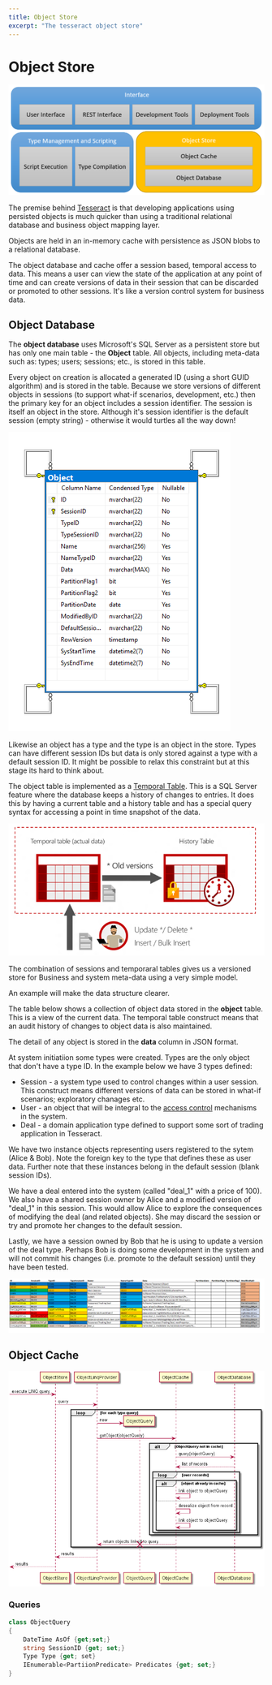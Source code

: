 ```yaml
---
title: Object Store
excerpt: "The tesseract object store"
---
```

# Object Store

![Object Store](../images/ObjectStore.png)

The premise behind [Tesseract](../index.md) is that developing applications using persisted objects is much quicker than using a traditional relational database and business object mapping layer.

Objects are held in an in-memory cache with persistence as JSON blobs to a relational database.

The object database and cache offer a session based, temporal access to data. This means a user can view the state of the application at any point of time and can create versions of data in their session that can be discarded or promoted to other sessions. It's like a version control system for business data.

## Object Database

The **object database** uses Microsoft's SQL Server as a persistent store but has only one main table - the **Object** table. All objects, including meta-data such as: types; users; sessions; etc., is stored in this table.

Every object on creation is allocated a generated ID (using a short GUID algorithm) and is stored in the table. Because we store versions of different objects in sessions (to support what-if scenarios, development, etc.) then the primary key for an object includes a session identifier. The session is itself an object in the store. Although it's session identifier is the default session (empty string) - otherwise it would turtles all the way down!

![Relational Schema](../images/DbSchema.png)

Likewise an object has a type and the type is an object in the store. Types can have different session IDs but data is only stored against a type with a default session ID. It might be possible to relax this constraint but at this stage its hard to think about.

The object table is implemented as a [Temporal Table](https://docs.microsoft.com/en-us/sql/relational-databases/tables/temporal-tables?view=sql-server-2017). This is a SQL Server feature where the database keeps a history of changes to entries. It does this by having a current table and a history table and has a special query syntax for accessing a point in time snapshot of the data.

![Temporal Tables](../images/TemporalTables.png)

The combination of sessions and temporaral tables gives us a versioned store for Business and system meta-data using a very simple model.

An example will make the data structure clearer.

The table below shows a collection of object data stored in the **object** table. This is a view of the current data. The temporal table construct means that an audit history of changes to object data is also maintained.

The detail of any object is stored in the **data** column in JSON format.

At system initiatiion some types were created. Types are the only object that don't have a type ID. In the example below we have 3 types defined:

- Session - a system type used to control changes within a user session. This construct means different versions of data can be stored in what-if scenarios; exploratory chanages etc.
- User - an object that will be integral to the [access control](Security.md) mechanisms in the system.
- Deal - a domain application type defined to support some sort of trading application in Tesseract.

We have two instance objects representing users registered to the sytem (Alice & Bob). Note the foreign key to the type that defines these as user data. Further note that these instances belong in the default session (blank session IDs).

We have a deal entered into the system (called "deal_1" with a price of 100). We also have a shared session owner by Alice and a modified version of "deal_1" in this session. This would allow Alice to explore the consequences of modifying the deal (and related objects). She may discard the session or try and promote her changes to the default session.

Lastly, we have a session owned by Bob that he is using to update a version of the deal type. Perhaps Bob is doing some development in the system and will not commit his changes (i.e. promote to the default session) until they have been tested.

![Current Object Data](../images/CurrentDataExample.png)

## Object Cache

![Object Store Sequence](../images/objectstoreseq.png)

### Queries

```csharp
class ObjectQuery
{
    DateTime AsOf {get;set;}
    string SessionID {get; set;}
    Type Type {get; set}
    IEnumerable<PartiionPredicate> Predicates {get; set;}
}
```


